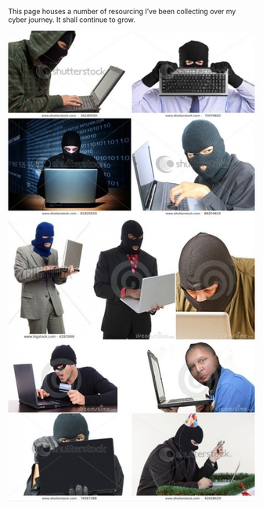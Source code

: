 
This page houses a number of resourcing I’ve been collecting over my cyber journey. It shall continue to grow.

![Hackerman](/_resources/c21.jpg)
